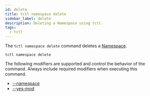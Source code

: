 ```yaml
---
id: delete
title: tctl namespace delete
sidebar_label: delete
description: Deleting a Namespace using tctl.
tags:
  - tctl
---
```


The `tctl namespace delete` command deletes a [Namespace](/concepts/what-is-a-namespace).

`tctl namespace delete`

The following modifiers are supported and control the behavior of the command.
Always include required modifiers when executing this command.

- [--namespace](/tctl/modifiers#--namespace)
- [--yes-mod](/tctl/modifiers#--yes-mod)
